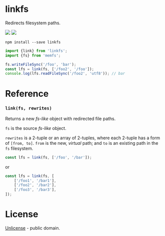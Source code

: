 # linkfs

Redirects filesystem paths.

[![][npm-img]][npm-url] [![][travis-badge]][travis-url]

    npm install --save linkfs

```js
import {link} from 'linkfs';
import {fs} from 'memfs';

fs.writeFileSync('/foo', 'bar');
const lfs = link(fs, ['/foo2', '/foo']);
console.log(lfs.readFileSync('/foo2', 'utf8')); // bar
```

# Reference

### `link(fs, rewrites)`

Returns a new *fs-like* object with redirected file paths.

`fs` is the source *fs-like* object.

`rewrites` is a 2-tuple or an array of 2-tuples, where each 2-tuple
has a form of `[from, to]`. `from` is the new, *virtual* path; and `to`
is an existing path in the `fs` filesystem.

```js
const lfs = link(fs, ['/foo', '/bar']);
```

or

```js
const lfs = link(fs, [
    ['/foo1', '/bar1'],
    ['/foo2', '/bar2'],
    ['/foo3', '/bar3'],
]);
```

[npm-url]: https://www.npmjs.com/package/linkfs
[npm-img]: https://img.shields.io/npm/v/linkfs.svg
[memfs]: https://github.com/streamich/memfs
[unionfs]: https://github.com/streamich/unionfs
[linkfs]: https://github.com/streamich/linkfs
[fs-monkey]: https://github.com/streamich/fs-monkey
[travis-url]: https://travis-ci.org/streamich/linkfs
[travis-badge]: https://travis-ci.org/streamich/linkfs.svg?branch=master



# License

[Unlicense](./LICENSE) - public domain.
